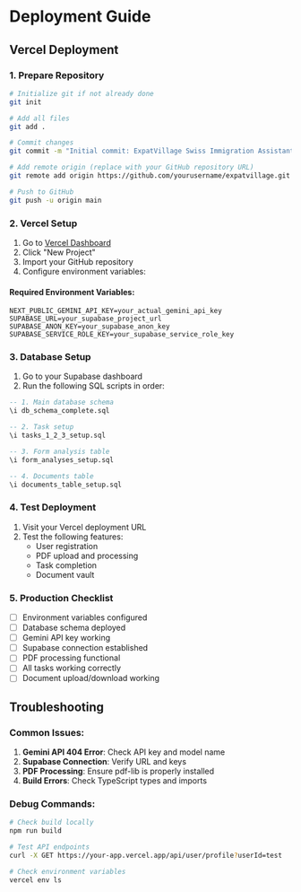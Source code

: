 # Deployment Guide

## Vercel Deployment

### 1. Prepare Repository
```bash
# Initialize git if not already done
git init

# Add all files
git add .

# Commit changes
git commit -m "Initial commit: ExpatVillage Swiss Immigration Assistant"

# Add remote origin (replace with your GitHub repository URL)
git remote add origin https://github.com/yourusername/expatvillage.git

# Push to GitHub
git push -u origin main
```

### 2. Vercel Setup

1. Go to [Vercel Dashboard](https://vercel.com/dashboard)
2. Click "New Project"
3. Import your GitHub repository
4. Configure environment variables:

#### Required Environment Variables:
```
NEXT_PUBLIC_GEMINI_API_KEY=your_actual_gemini_api_key
SUPABASE_URL=your_supabase_project_url
SUPABASE_ANON_KEY=your_supabase_anon_key
SUPABASE_SERVICE_ROLE_KEY=your_supabase_service_role_key
```

### 3. Database Setup

1. Go to your Supabase dashboard
2. Run the following SQL scripts in order:

```sql
-- 1. Main database schema
\i db_schema_complete.sql

-- 2. Task setup
\i tasks_1_2_3_setup.sql

-- 3. Form analysis table
\i form_analyses_setup.sql

-- 4. Documents table
\i documents_table_setup.sql
```

### 4. Test Deployment

1. Visit your Vercel deployment URL
2. Test the following features:
   - User registration
   - PDF upload and processing
   - Task completion
   - Document vault

### 5. Production Checklist

- [ ] Environment variables configured
- [ ] Database schema deployed
- [ ] Gemini API key working
- [ ] Supabase connection established
- [ ] PDF processing functional
- [ ] All tasks working correctly
- [ ] Document upload/download working

## Troubleshooting

### Common Issues:

1. **Gemini API 404 Error**: Check API key and model name
2. **Supabase Connection**: Verify URL and keys
3. **PDF Processing**: Ensure pdf-lib is properly installed
4. **Build Errors**: Check TypeScript types and imports

### Debug Commands:

```bash
# Check build locally
npm run build

# Test API endpoints
curl -X GET https://your-app.vercel.app/api/user/profile?userId=test

# Check environment variables
vercel env ls
```
